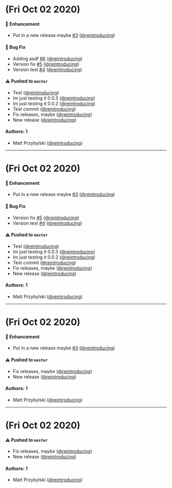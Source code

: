 # (Fri Oct 02 2020)

#### 🚀 Enhancement

- Put in a new release maybe [#3](https://github.com/reintroducing/auto-test/pull/3) ([@reintroducing](https://github.com/reintroducing))

#### 🐛 Bug Fix

- Adding asdf [#6](https://github.com/reintroducing/auto-test/pull/6) ([@reintroducing](https://github.com/reintroducing))
- Version fix [#5](https://github.com/reintroducing/auto-test/pull/5) ([@reintroducing](https://github.com/reintroducing))
- Version test [#4](https://github.com/reintroducing/auto-test/pull/4) ([@reintroducing](https://github.com/reintroducing))

#### ⚠️ Pushed to `master`

- Test ([@reintroducing](https://github.com/reintroducing))
- Im just testing it 0.0.3 ([@reintroducing](https://github.com/reintroducing))
- Im just testing it 0.0.2 ([@reintroducing](https://github.com/reintroducing))
- Test commit ([@reintroducing](https://github.com/reintroducing))
- Fix releases, maybe ([@reintroducing](https://github.com/reintroducing))
- New release ([@reintroducing](https://github.com/reintroducing))

#### Authors: 1

- Matt Przybylski ([@reintroducing](https://github.com/reintroducing))

---

# (Fri Oct 02 2020)

#### 🚀 Enhancement

- Put in a new release maybe [#3](https://github.com/reintroducing/auto-test/pull/3) ([@reintroducing](https://github.com/reintroducing))

#### 🐛 Bug Fix

- Version fix [#5](https://github.com/reintroducing/auto-test/pull/5) ([@reintroducing](https://github.com/reintroducing))
- Version test [#4](https://github.com/reintroducing/auto-test/pull/4) ([@reintroducing](https://github.com/reintroducing))

#### ⚠️ Pushed to `master`

- Test ([@reintroducing](https://github.com/reintroducing))
- Im just testing it 0.0.3 ([@reintroducing](https://github.com/reintroducing))
- Im just testing it 0.0.2 ([@reintroducing](https://github.com/reintroducing))
- Test commit ([@reintroducing](https://github.com/reintroducing))
- Fix releases, maybe ([@reintroducing](https://github.com/reintroducing))
- New release ([@reintroducing](https://github.com/reintroducing))

#### Authors: 1

- Matt Przybylski ([@reintroducing](https://github.com/reintroducing))

---

# (Fri Oct 02 2020)

#### 🚀 Enhancement

- Put in a new release maybe [#3](https://github.com/reintroducing/auto-test/pull/3) ([@reintroducing](https://github.com/reintroducing))

#### ⚠️ Pushed to `master`

- Fix releases, maybe ([@reintroducing](https://github.com/reintroducing))
- New release ([@reintroducing](https://github.com/reintroducing))

#### Authors: 1

- Matt Przybylski ([@reintroducing](https://github.com/reintroducing))

---

# (Fri Oct 02 2020)

#### ⚠️ Pushed to `master`

- Fix releases, maybe ([@reintroducing](https://github.com/reintroducing))
- New release ([@reintroducing](https://github.com/reintroducing))

#### Authors: 1

- Matt Przybylski ([@reintroducing](https://github.com/reintroducing))
